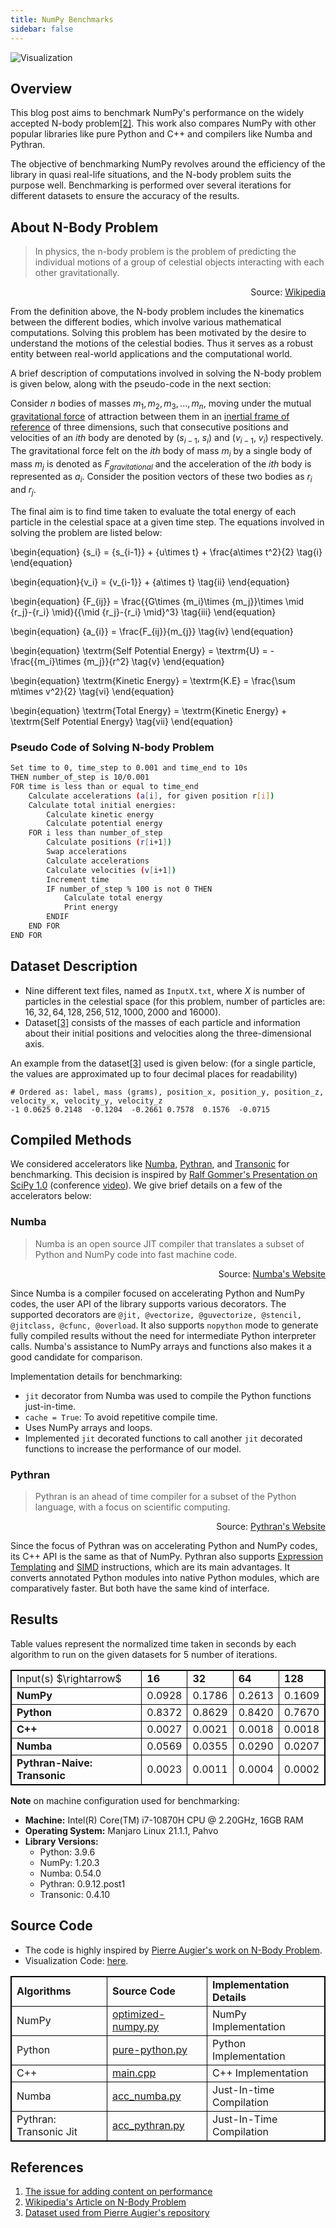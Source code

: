 ```yaml
---
title: NumPy Benchmarks
sidebar: false
---
```


<img src = "/images/content_images/benchmarking-numpy.png" alt = "Visualization" title = "Performance Benchmark; Number of Iterations: 5">


## Overview

This blog post aims to benchmark NumPy's performance on the widely accepted N-body problem<a href="#nbody">[2]</a>. This work also compares NumPy with other popular libraries like pure Python and C++ and compilers like Numba and Pythran.

The objective of benchmarking NumPy revolves around the efficiency of the library in quasi real-life situations, and the N-body problem suits the purpose well. Benchmarking is performed over several iterations for different datasets to ensure the accuracy of the results.

<!--Towards the end of this post, an attempt will be made to make a conclusion on how NumPy can be efficient in solving problems like N-body problem.-->

<!-- The post is organized as: -->

<!-- Can be made like a content section? -->
<!-- 1. Overview: (current section): Discussing the objective of the post. -->
<!-- 2. About N-body Problem: Brief description on N-body problem and why it was chosen. -->
<!-- 3. Dataset Description -->
<!-- 4. Implemented Accelerators -->
<!-- 5. Results -->
<!-- 6. Source Code -->
<!-- 7. References -->


## About N-Body Problem

<script type="text/x-mathjax-config">
MathJax.Hub.Config({
tex2jax: {inlineMath: [['$','$'], ['\\(','\\)']]}
});
</script>

<script type="text/javascript" async
  src="https://cdnjs.cloudflare.com/ajax/libs/mathjax/2.7.4/MathJax.js?config=TeX-MML-AM_CHTML">
</script>

> In physics, the n-body problem is the problem of predicting the individual motions of a group of celestial objects interacting with each other gravitationally.

<div style="text-align: right">Source: <a href="https://en.wikipedia.org/wiki/N-body_problem">Wikipedia</a></div>

From the definition above, the N-body problem includes the kinematics between the different bodies, which involve various mathematical computations. Solving this problem has been motivated by the desire to understand the motions of the celestial bodies. Thus it serves as a robust entity between real-world applications and the computational world. 

A brief description of computations involved in solving the N-body problem is given below, along with the pseudo-code in the next section:

Consider $n$ bodies of masses $m_1, m_2, m_3, ... , m_n$, moving under the mutual [gravitational force](https://en.wikipedia.org/wiki/Gravity) of attraction between them in an [inertial frame of reference](https://en.wikipedia.org/wiki/Inertial_frame_of_reference) of three dimensions, such that consecutive  positions and velocities of an ${ith}$ body are denoted by ($s_{i-1}$, $s_i$) and ($v_{i-1}$, $v_i$) respectively. The gravitational force felt on the $ith$ body of mass $m_i$ by a single body of mass $m_j$ is denoted as $F_{gravitational}$ and the acceleration of the $ith$ body is represented as $a_i$. Consider the position vectors of these two bodies as $r_i$ and $r_j$.

The final aim is to find time taken to evaluate the total energy of each particle in the celestial space at a given time step. The equations involved in solving the problem are listed below:

\begin{equation} {s_i} = {s_{i-1}} + {u\times t} + \frac{a\times t^2}{2} \tag{i} \end{equation}

\begin{equation}{v_i} = {v_{i-1}} + {a\times t} \tag{ii} \end{equation}

\begin{equation} {F_{ij}} = \frac{{G\times {m_i}\times {m_j}}\times \mid {r_j}-{r_i} \mid}{{\mid {r_j}-{r_i} \mid}^3} \tag{iii} \end{equation}

\begin{equation} {a_{i}} = \frac{F_{ij}}{m_{j}} \tag{iv} \end{equation}

\begin{equation} \textrm{Self Potential Energy} = \textrm{U} = -\frac{{m_i}\times {m_j}}{r^2} \tag{v} \end{equation}

\begin{equation} \textrm{Kinetic Energy} = \textrm{K.E} = \frac{\sum m\times v^2}{2} \tag{vi} \end{equation}

\begin{equation} \textrm{Total Energy} = \textrm{Kinetic Energy} + \textrm{Self Potential Energy} \tag{vii} \end{equation}

### Pseudo Code of Solving N-body Problem

```bash
Set time to 0, time_step to 0.001 and time_end to 10s
THEN number_of_step is 10/0.001
FOR time is less than or equal to time_end
    Calculate accelerations (a[i], for given position r[i])
    Calculate total initial energies:
        Calculate kinetic energy
        Calculate potential energy
    FOR i less than number_of_step
        Calculate positions (r[i+1])
        Swap accelerations
        Calculate accelerations
        Calculate velocities (v[i+1])
        Increment time
        IF number_of_step % 100 is not 0 THEN
            Calculate total energy
            Print energy
        ENDIF
    END FOR
END FOR
```

## Dataset Description

* Nine different text files, named as `InputX.txt`, where $X$ is number of particles in the celestial space (for this problem, number of particles are: $16, 32, 64, 128, 256, 512, 1000, 2000$ and $16000$).
* Dataset<a href="#data">[3]</a> consists of the masses of each particle and information about their initial positions and velocities along the three-dimensional axis.

An example from the dataset<a href="#data">[3]</a> used is given below: (for a single particle, the values are approximated up to four decimal places for readability)

```
# Ordered as: label, mass (grams), position_x, position_y, position_z, velocity_x, velocity_y, velocity_z
-1 0.0625 0.2148  -0.1204  -0.2661 0.7578  0.1576  -0.0715
```

## Compiled Methods

We considered accelerators like [Numba](http://numba.pydata.org/), [Pythran](https://transonic.readthedocs.io/), and [Transonic](https://transonic.readthedocs.io/) for benchmarking. This decision is inspired by [Ralf Gommer's Presentation on SciPy 1.0](https://www.slideshare.net/RalfGommers/scipy-10-and-beyond-a-story-of-community-and-code) (conference [video](https://www.youtube.com/watch?v=oHmm3mPxg6Y)). We give brief details on a few of the accelerators below:

### Numba

> Numba is an open source JIT compiler that translates a subset of Python and NumPy code into fast machine code.

<div style="text-align: right">Source: <a href="http://numba.pydata.org/">Numba's Website</a></div>

Since Numba is a compiler focused on accelerating Python and NumPy codes, the user API of the library supports various decorators. The supported decorators are `@jit, @vectorize, @guvectorize, @stencil, @jitclass, @cfunc, @overload`. It also supports `nopython` mode to generate fully compiled results without the need for intermediate Python interpreter calls. Numba's assistance to NumPy arrays and functions also makes it a good candidate for comparison.

<!-- NumPy and Numba both use a similar type of compilation for ufuncs in manual looping resulting in the same speed.  Another thing that Numba lacks behind is that it does not support all functions of NumPy. There are functions in NumPy which does not hold up some of the optional arguments in nopython mode. It can implement linear algebra calls in the compiled functions but does not return any faster implementation. -->

Implementation details for benchmarking:

* `jit` decorator from Numba was used to compile the Python functions just-in-time.
* `cache = True`: To avoid repetitive compile time.
* Uses NumPy arrays and loops.
* Implemented `jit` decorated functions to call another `jit` decorated functions to increase the performance of our model.

### Pythran

> Pythran is an ahead of time compiler for a subset of the Python language, with a focus on scientific computing.

<div style="text-align: right">Source: <a href="https://pythran.readthedocs.io/en/latest/#">Pythran's Website</a></div>

Since the focus of Pythran was on accelerating Python and NumPy codes, its C++ API is the same as that of NumPy. Pythran also supports [Expression Templating](https://en.wikipedia.org/wiki/Expression_templates) and [SIMD](https://en.wikipedia.org/wiki/SIMD) instructions, which are its main advantages. It converts annotated Python modules into native Python modules, which are comparatively faster. But both have the same kind of interface.

<!-- NumPy arrays in Cython should be stored in contiguous memory like C-style or Fortran to use Pythran in the backend. Here, the Pythran lacks behind. Another limitation is that the sequence of bytes of words must be the same as the targeted architecture to make Pythran work.-->

## Results

Table values represent the normalized time taken in seconds by each algorithm to run on the given datasets for $5$ number of iterations.

<html>
<head>
<style>
table, th, td {
  border: 1px solid black;
  border-collapse: collapse;
}
</style>
</head>
<body>
<table>
 <tr>
  <td>Input(s) $\rightarrow$</td>
  <td><b>16</b></td>
  <td><b>32</b></td>
  <td><b>64</b></td>
  <td><b>128</b></td>
 </tr>
 <tr>
  <tr>
  <td><b>NumPy</b></td>
  <td>0.0928</td>
  <td>0.1786</td>
  <td>0.2613</td>
  <td>0.1609</td>
 </tr>
<tr>
  <td><b>Python</b></td>
  <td>0.8372</td>
  <td>0.8629</td>
  <td>0.8420</td>
  <td>0.7670</td>
</tr>
 <tr>
  <td><b>C++</b></td>
  <td>0.0027</td>
  <td>0.0021</td>
  <td>0.0018</td>
  <td>0.0018</td>
 <tr>
  <td><b>Numba</b></td>
  <td>0.0569</td>
  <td>0.0355</td>
  <td>0.0290</td>    
  <td>0.0207</td>
 </tr>
 <tr>
  <td><b>Pythran-Naive: Transonic</b></td>
  <td>0.0023</td>
  <td>0.0011</td>
  <td>0.0004</td>
  <td>0.0002</td>
 </tr>
</table>
</body>
</html>

**Note** on machine configuration used for benchmarking:

* **Machine:** Intel(R) Core(TM) i7-10870H CPU @ 2.20GHz, 16GB RAM
* **Operating System:** Manjaro Linux 21.1.1, Pahvo
* **Library Versions:**
    * Python: 3.9.6
    * NumPy: 1.20.3
    * Numba: 0.54.0
    * Pythran: 0.9.12.post1
    * Transonic: 0.4.10

## Source Code

* The code is highly inspired by <a href = "https://github.com/paugier/nbabel">Pierre Augier's work on N-Body Problem</a>.
* Visualization Code: <a href = "/benchmarks/python/plot.py">here</a>.

<html>
<head>
<style>
table, th, td {
  border: 1px solid black;
  border-collapse: collapse;
}
</style>
</head>
 <table>
  <tr>
   <td><b>Algorithms</b></td>
   <td><b>Source Code</b></td>
   <td><b>Implementation Details</b></td>
  </tr>
  <tr>
   <td>NumPy</td>
   <td><a href = "/benchmarks/python/optimized-numpy.py">optimized-numpy.py</a></td>
   <td>NumPy Implementation</td>
  </tr>
  <tr>
   <td>Python</td>
   <td><a href = "/benchmarks/python/pure-python.py">pure-python.py</a></td>
   <td>Python Implementation</td>
  </tr>
 <tr>
  <td>C++</td>
  <td><a href = "/benchmarks/cpp/main.cpp">main.cpp</a></td>
  <td>C++ Implementation</td>
 </tr>
 <tr>
   <td>Numba</td>
   <td><a href = "/benchmarks/python/acc_numba.py">acc_numba.py</a></td>
   <td>Just-In-time Compilation</td>
  </tr>
 <tr>
  <td>Pythran: Transonic Jit</td>
  <td><a href = "/benchmarks/python/acc_pythran.py">acc_pythran.py</a></td>
  <td>Just-In-Time Compilation</td>
 </tr>
 </table>
</html>


## References

1. [The issue for adding content on performance](https://github.com/numpy/numpy.org/issues/370)
2. <a id="nbody" href="https://en.wikipedia.org/wiki/N-body_problem">Wikipedia's Article on N-Body Problem</a>
3. <a id="data" href="https://github.com/paugier/nbabel/tree/master/data">Dataset used from Pierre Augier's repository</a>
